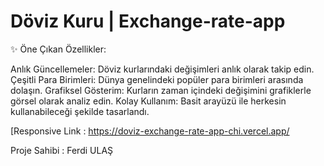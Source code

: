 # Döviz Kuru | Exchange-rate-app


✨ Öne Çıkan Özellikler:

Anlık Güncellemeler: Döviz kurlarındaki değişimleri anlık olarak takip edin.
Çeşitli Para Birimleri: Dünya genelindeki popüler para birimleri arasında dolaşın.
Grafiksel Gösterim: Kurların zaman içindeki değişimini grafiklerle görsel olarak analiz edin.
Kolay Kullanım: Basit arayüzü ile herkesin kullanabileceği şekilde tasarlandı.

[Responsive Link : https://doviz-exchange-rate-app-chi.vercel.app/


Proje Sahibi : Ferdi ULAŞ
